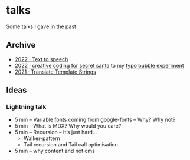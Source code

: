# talks
Some talks I gave in the past


## Archive
* [2022 · Text to speech](https://hackmd.io/@signalwerk/HklS1CE-c)
* [2022 · creative coding for secret santa](https://hackmd.io/@signalwerk/B1k6fah2Y) to my [typo bubble experiment](https://signalwerk.github.io/visual.particle.typo/)
* [2021 · Translate Template Strings](https://hackmd.io/@signalwerk/BkWrH2ABt)



## Ideas

### Lightning talk
* 5 min – Variable fonts coming from google-fonts – Why? Why not?
* 5 min – What is MDX? Why would you care?
* 5 min – Recursion – It’s just hard...
  * Walker-pattern
  * Tail recursion and Tail call optimisation
* 5 min – why content and not cms
